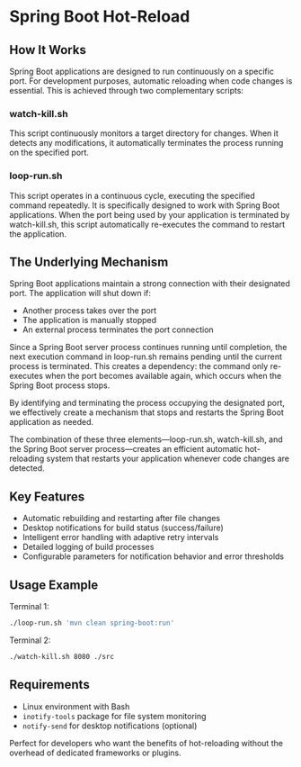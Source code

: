 # Spring Boot Hot-Reload

## How It Works

Spring Boot applications are designed to run continuously on a specific port. For development purposes, automatic reloading when code changes is essential. This is achieved through two complementary scripts:

### **watch-kill.sh**

This script continuously monitors a target directory for changes. When it detects any modifications, it automatically terminates the process running on the specified port.

### **loop-run.sh**

This script operates in a continuous cycle, executing the specified command repeatedly. It is specifically designed to work with Spring Boot applications. When the port being used by your application is terminated by watch-kill.sh, this script automatically re-executes the command to restart the application.

## The Underlying Mechanism

Spring Boot applications maintain a strong connection with their designated port. The application will shut down if:
- Another process takes over the port
- The application is manually stopped
- An external process terminates the port connection

Since a Spring Boot server process continues running until completion, the next execution command in loop-run.sh remains pending until the current process is terminated. This creates a dependency: the command only re-executes when the port becomes available again, which occurs when the Spring Boot process stops.

By identifying and terminating the process occupying the designated port, we effectively create a mechanism that stops and restarts the Spring Boot application as needed.

The combination of these three elements—loop-run.sh, watch-kill.sh, and the Spring Boot server process—creates an efficient automatic hot-reloading system that restarts your application whenever code changes are detected.  

## Key Features

- Automatic rebuilding and restarting after file changes
- Desktop notifications for build status (success/failure)
- Intelligent error handling with adaptive retry intervals
- Detailed logging of build processes
- Configurable parameters for notification behavior and error thresholds

## Usage Example

Terminal 1:
```bash
./loop-run.sh 'mvn clean spring-boot:run'
```

Terminal 2:
```bash
./watch-kill.sh 8080 ./src
```

## Requirements

- Linux environment with Bash
- `inotify-tools` package for file system monitoring
- `notify-send` for desktop notifications (optional)

Perfect for developers who want the benefits of hot-reloading without the overhead of dedicated frameworks or plugins.
